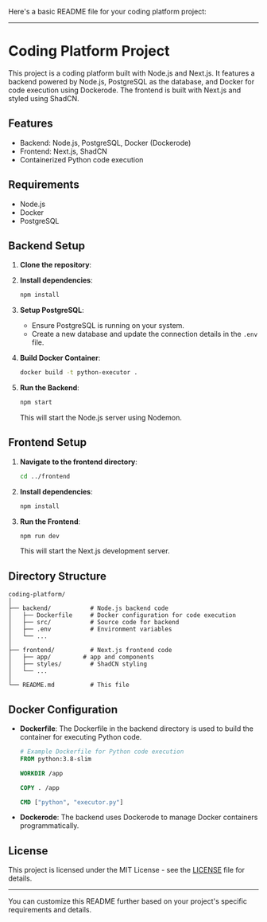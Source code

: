 Here's a basic README file for your coding platform project:

---

# Coding Platform Project

This project is a coding platform built with Node.js and Next.js. It features a backend powered by Node.js, PostgreSQL as the database, and Docker for code execution using Dockerode. The frontend is built with Next.js and styled using ShadCN.

## Features
- Backend: Node.js, PostgreSQL, Docker (Dockerode)
- Frontend: Next.js, ShadCN
- Containerized Python code execution

## Requirements
- Node.js
- Docker
- PostgreSQL

## Backend Setup

1. **Clone the repository**:

2. **Install dependencies**:
    ```bash
    npm install
    ```

3. **Setup PostgreSQL**:
    - Ensure PostgreSQL is running on your system.
    - Create a new database and update the connection details in the `.env` file.

4. **Build Docker Container**:
    ```bash
    docker build -t python-executor .
    ```

5. **Run the Backend**:
    ```bash
    npm start
    ```

    This will start the Node.js server using Nodemon.

## Frontend Setup

1. **Navigate to the frontend directory**:
    ```bash
    cd ../frontend
    ```

2. **Install dependencies**:
    ```bash
    npm install
    ```

3. **Run the Frontend**:
    ```bash
    npm run dev
    ```

    This will start the Next.js development server.

## Directory Structure

```plaintext
coding-platform/
│
├── backend/           # Node.js backend code
│   ├── Dockerfile     # Docker configuration for code execution
│   ├── src/           # Source code for backend
│   ├── .env           # Environment variables
│   └── ...
│
├── frontend/          # Next.js frontend code
│   ├── app/         # app and components
│   ├── styles/        # ShadCN styling
│   └── ...
│
└── README.md          # This file
```

## Docker Configuration

- **Dockerfile**: The Dockerfile in the backend directory is used to build the container for executing Python code.

    ```Dockerfile
    # Example Dockerfile for Python code execution
    FROM python:3.8-slim

    WORKDIR /app

    COPY . /app

    CMD ["python", "executor.py"]
    ```

- **Dockerode**: The backend uses Dockerode to manage Docker containers programmatically.

## License

This project is licensed under the MIT License - see the [LICENSE](LICENSE) file for details.

---

You can customize this README further based on your project's specific requirements and details.